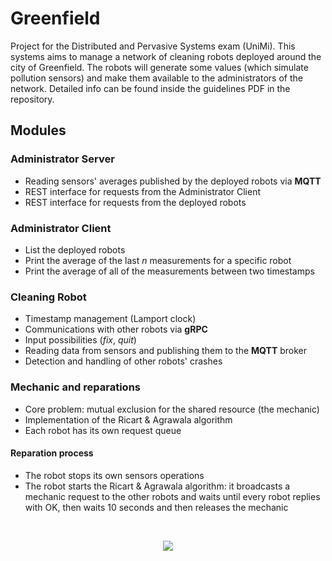 
# Greenfield

Project for the Distributed and Pervasive Systems exam (UniMi).
This systems aims to manage a network of cleaning robots deployed around the city of Greenfield. The robots will generate some values (which simulate pollution sensors) and make them available to the administrators of the network.
Detailed info can be found inside the guidelines PDF in the repository.

## Modules
### Administrator Server
- Reading sensors' averages published by the deployed robots via **MQTT**
- REST interface for requests from the Administrator Client
- REST interface for requests from the deployed robots

### Administrator Client
- List the deployed robots
- Print the average of the last *n* measurements for a specific robot
- Print the average of all of the measurements between two timestamps

### Cleaning Robot
 - Timestamp management (Lamport clock)
 - Communications with other robots via **gRPC**
 - Input possibilities (*fix*, *quit*)
 - Reading data from sensors and publishing them to the **MQTT** broker
 - Detection and handling of other robots' crashes

### Mechanic and reparations
- Core problem: mutual exclusion for the shared resource (the mechanic)
- Implementation of the Ricart & Agrawala algorithm
- Each robot has its own request queue

#### Reparation process
- The robot stops its own sensors operations
- The robot starts the Ricart & Agrawala algorithm: it broadcasts a mechanic request to the other robots and waits until every robot replies with OK, then waits 10 seconds and then releases the mechanic

<br />

<p align="center"><img src="https://github.com/MestoloPomello/Greenfield/assets/26629154/89fa1dba-159e-43fb-a21e-dd25970e8773"/></p>

